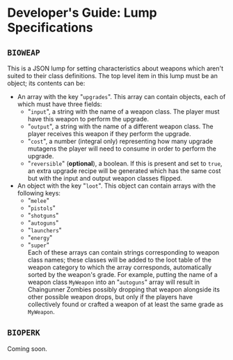 # Developer's Guide: Lump Specifications

## `BIOWEAP`

This is a JSON lump for setting characteristics about weapons which aren't suited to their class definitions. The top level item in this lump must be an object; its contents can be:

- An array with the key "`upgrades`". This array can contain objects, each of which must have three fields:
	- "`input`", a string with the name of a weapon class. The player must have this weapon to perform the upgrade.
	- "`output`", a string with the name of a different weapon class. The player receives this weapon if they perform the upgrade.
	- "`cost`", a number (integral only) representing how many upgrade mutagens the player will need to consume in order to perform the upgrade.
	- "`reversible`" (**optional**), a boolean. If this is present and set to `true`, an extra upgrade recipe will be generated which has the same cost but with the input and output weapon classes flipped.
- An object with the key "`loot`". This object can contain arrays with the following keys:
	- "`melee`"
	- "`pistols`"
	- "`shotguns`"
	- "`autoguns`"
	- "`launchers`"
	- "`energy`"
	- "`super`"  
	Each of these arrays can contain strings corresponding to weapon class names; these classes will be added to the loot table of the weapon category to which the array corresponds, automatically sorted by the weapon's grade. For example, putting the name of a weapon class `MyWeapon` into an "`autoguns`" array will result in Chaingunner Zombies possibly dropping that weapon alongside its other possible weapon drops, but only if the players have collectively found or crafted a weapon of at least the same grade as `MyWeapon`.

## `BIOPERK`

Coming soon.
